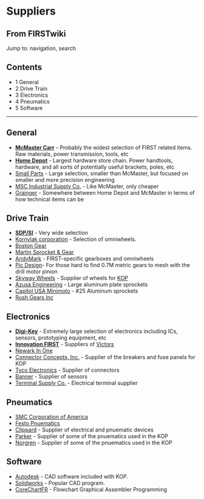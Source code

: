 # Suppliers

## From FIRSTwiki

Jump to: navigation, search

## Contents

- 1 General
- 2 Drive Train
- 3 Electronics
- 4 Pneumatics
- 5 Software

--------------------------------------------------------------------------------

## General

- **[McMaster Carr](http://www.mcmaster.com "http://www.mcmaster.com")** - Probably the widest selection of FIRST related items. Raw materials, power transmission, tools, etc
- **[Home Depot](http://www.homedepot.com "http://www.homedepot.com")** - Largest hardware store chain. Power handtools, hardware, and all sorts of potentially useful brackets, poles, etc
- [Small Parts](http://www.smallparts.com "http://www.smallparts.com") - Large selection, smaller than McMaster, but focused on smaller and more precision engineering
- [MSC Industrial Supply Co.](http://www1.mscdirect.com/cgi/nnsrhm "http://www1.mscdirect.com/cgi/nnsrhm") - Like McMaster, only cheaper
- [Grainger](http://www.grainger.com "http://www.grainger.com") - Somewhere between Home Depot and McMaster in terms of how technical items can be

## Drive Train

- **[SDP/SI](http://www.sdp-si.com/ "http://www.sdp-si.com/")** - Very wide selection
- [Kornylak corporation](http://www.omniwheel.com "http://www.omniwheel.com") - Selection of omniwheels.
- [Boston Gear](http://www.bostongear.com "http://www.bostongear.com")
- [Martin Sprocket & Gear](http://www.martinsprocket.com/ "http://www.martinsprocket.com/")
- [AndyMark](http://www.andymark.biz/ "http://www.andymark.biz/") - FIRST-specific gearboxes and omniwheels
- [Pic Design](http://www.pic-design.com/ "http://www.pic-design.com/")- For those hard to find 0.7M metric gears to mesh with the drill motor pinion
- [Skyway Wheels](http://www.skywaywheels.com/ "http://www.skywaywheels.com/") - Supplier of wheels for [KOP](Kit_of_parts "Kit of parts")
- [Azusa Engineering](http://www.azusaeng.com/ "http://www.azusaeng.com/") - Large aluminum plate sprockets
- [Capitol USA Minimoto](http://www.dcminimoto.com/pinionsandsprockets.htm "http://www.dcminimoto.com/pinionsandsprockets.htm") - #25 Aluminum sprockets
- [Rush Gears Inc](http://www.rushgears.com/ "http://www.rushgears.com/")

## Electronics

- **[Digi-Key](http://www.digikey.com "http://www.digikey.com")** - Extremely large selection of electronics including ICs, sensors, prototyping equipment, etc
- **[Innovation FIRST](http://www.innovationfirst.com "http://www.innovationfirst.com")** - Suppliers of [Victors](Victor "Victor")
- [Newark In One](http://www.newarkinone.com "http://www.newarkinone.com")
- [Connector Concepts, Inc.](http://www.connectorconcepts.com/ "http://www.connectorconcepts.com/") - Supplier of the breakers and fuse panels for KOP
- [Tyco Electronics](http://www.tycoelectronics.com/ "http://www.tycoelectronics.com/") - Supplier of connectors
- [Banner](http://www.bannerengineering.com/ "http://www.bannerengineering.com/") - Supplier of sensors
- [Terminal Supply Co.](http://www.terminalsupplyco.com/ "http://www.terminalsupplyco.com/") - Electrical terminal supplier

## Pneumatics

- [SMC Corporation of America](http://www.smcusa.com/default.asp "http://www.smcusa.com/default.asp")
- [Festo Pnuematics](http://www.festo.com/INetDomino/coorp_sites/en/index.htm "http://www.festo.com/INetDomino/coorp_sites/en/index.htm")
- [Clippard](http://www.clippard.com/ "http://www.clippard.com/") - Supplier of electrical and pnuematic devices
- [Parker](http://www.parker.com/ "http://www.parker.com/") - Supplier of some of the pnuematics used in the KOP
- [Norgren](http://www.norgren.com/ "http://www.norgren.com/") - Supplier of some of the pnuematics used in the KOP

## Software

- [Autodesk](http://usa.autodesk.com/adsk/servlet/index?siteID=123112&id=331041 "http://usa.autodesk.com/adsk/servlet/index?siteID=123112&id=331041") - CAD software included with KOP.
- [Solidworks](http://www.solidworks.com/ "http://www.solidworks.com/") - Popular CAD program.
- [CoreChartFR](http://www.elabtronics.com/CoreChartFR.htm "http://www.elabtronics.com/CoreChartFR.htm") - Flowchart Graphical Assembler Programming
